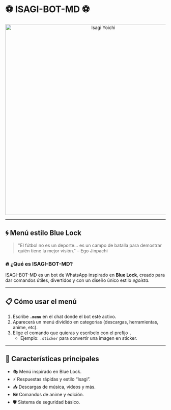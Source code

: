# ⚽ ISAGI-BOT-MD ⚽

<p align="center">
  <img src="https://files.catbox.moe/yjyjgr.jpg" alt="Isagi Yoichi" width="600"/>
</p>

---

## 🌀 Menú estilo Blue Lock
> "El fútbol no es un deporte... es un campo de batalla para demostrar quién tiene la mejor visión." – Ego Jinpachi

### 🔥 ¿Qué es ISAGI-BOT-MD?
ISAGI-BOT-MD es un bot de WhatsApp inspirado en **Blue Lock**, creado para dar comandos útiles, divertidos y con un diseño único estilo *egoísta*.  

---

## 📋 Cómo usar el menú
1. Escribe **`.menu`** en el chat donde el bot esté activo.  
2. Aparecerá un menú dividido en categorías (descargas, herramientas, anime, etc).  
3. Elige el comando que quieras y escríbelo con el prefijo `.`  
   - Ejemplo: `.sticker` para convertir una imagen en sticker.  

---

## 🚀 Características principales
- 🎭 Menú inspirado en Blue Lock.  
- ⚡ Respuestas rápidas y estilo “Isagi”.  
- 📥 Descargas de música, videos y más.  
- 🖼️ Comandos de anime y edición.  
- 🛡️ Sistema de seguridad básico.  